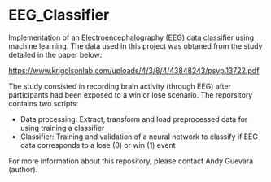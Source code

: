 # EEG_Classifier
Implementation of an Electroencephalography (EEG) data classifier using machine learning.
The data used in this project was obtaned from the study detailed in the paper below:

https://www.krigolsonlab.com/uploads/4/3/8/4/43848243/psyp.13722.pdf

The study consisted in recording brain activity (through EEG) after participants had been exposed to a win or lose scenario.
The reporsitory contains two scripts:

  - Data processing: Extract, transform and load preprocessed data for using training a classifier
  - Classifier: Training and validation of a neural network to classify if EEG data corresponds to a lose (0) or win (1) event

For more information about this repository, please contact Andy Guevara (author).
